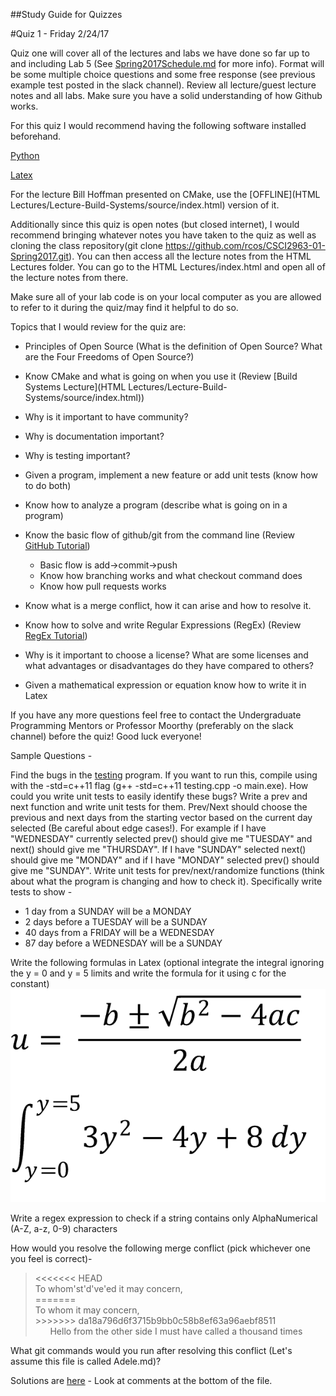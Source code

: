 ##Study Guide for Quizzes

#Quiz 1 - Friday 2/24/17

Quiz one will cover all of the lectures and labs we have done so far up to and including Lab 5
(See [Spring2017Schedule.md](Spring2017Schedule.md) for more info).
Format will be some multiple choice questions and some free response (see previous example test posted
in the slack channel). Review all lecture/guest lecture notes and all labs. Make sure
you have a solid understanding of how Github works.

For this quiz I would recommend having the following software installed beforehand.

[Python](https://www.python.org/downloads/)

[Latex](https://www.latex-project.org/get/)

For the lecture Bill Hoffman presented on CMake, use the [OFFLINE](HTML Lectures/Lecture-Build-Systems/source/index.html) version of it.

Additionally since this quiz is open notes (but closed internet), I would recommend bringing whatever notes you have
taken to the quiz as well as cloning the class repository(git clone https://github.com/rcos/CSCI2963-01-Spring2017.git).
You can then access all the lecture notes from the HTML Lectures folder. You can go to the HTML Lectures/index.html
and open all of the lecture notes from there.

Make sure all of your lab code is on your local computer as you are allowed to refer to it during the quiz/may
find it helpful to do so.
	
Topics that I would review for the quiz are:

* Principles of Open Source (What is the definition of Open Source? What are the Four Freedoms of Open Source?)

* Know CMake and what is going on when you use it (Review [Build Systems Lecture](HTML Lectures/Lecture-Build-Systems/source/index.html))

* Why is it important to have community? 

* Why is documentation important?

* Why is testing important? 

* Given a program, implement a new feature or add unit tests (know how to do both)

* Know how to analyze a program (describe what is going on in a program)

* Know the basic flow of github/git from the command line (Review [GitHub Tutorial](https://try.github.io/levels/1/challenges/1))
	* Basic flow is add->commit->push
	* Know how branching works and what checkout command does
	* Know how pull requests works

* Know what is a merge conflict, how it can arise and how to resolve it.

* Know how to solve and write Regular Expressions (RegEx) (Review [RegEx Tutorial](https://regexone.com/))

* Why is it important to choose a license? What are some licenses and what advantages or disadvantages do they have
	compared to others?

* Given a mathematical expression or equation know how to write it in Latex

If you have any more questions feel free to contact the Undergraduate Programming Mentors
or Professor Moorthy (preferably on the slack channel) before the quiz! Good luck everyone!

Sample Questions - 

Find the bugs in the [testing](testing.cpp) program. If you want to
run this, compile using with the -std=c++11 flag (g++ -std=c++11 testing.cpp -o main.exe). How could you write
unit tests to easily identify these bugs? Write a prev and next function and
write unit tests for them. Prev/Next should choose the previous and next
days from the starting vector based on the current day
selected (Be careful about edge cases!). For example if I have "WEDNESDAY" currently selected prev()
should give me "TUESDAY" and next() should give me "THURSDAY". If I have "SUNDAY" selected
next() should give me "MONDAY" and if I have "MONDAY" selected prev() should give me "SUNDAY". Write unit tests for
prev/next/randomize functions (think about what the program is changing
and how to check it). 
Specifically write tests to show -
* 1 day from a SUNDAY will be a MONDAY
* 2 days before a TUESDAY will be a SUNDAY
* 40 days from a FRIDAY will be a WEDNESDAY
* 87 day before a WEDNESDAY will be a SUNDAY

Write the following formulas in Latex (optional integrate the integral ignoring the y = 0 and y = 5 limits and write the formula for it 
using c for the constant) 
![Formulas](Photos/equations.png)

Write a regex expression to check if a string contains only AlphaNumerical (A-Z, a-z, 0-9) characters

How would you resolve the following merge conflict (pick whichever one you feel is correct)-

<blockquote>
	<p> 
		<<<<<<< HEAD
		<br />
		To whom'st'd've'ed it may concern, 
		<br />
		=======
		<br />
		To whom it may concern, 
		<br />
		>>>>>>> da18a796d6f3715b9bb0c58b8ef63a96aebf8511
		<br />
		 &nbsp;&nbsp;&nbsp;&nbsp;&nbsp; Hello from the other side I must have called a thousand times
	</p>
 </blockquote>
 What git commands would you run after resolving this conflict (Let's assume this file is called
 Adele.md)?

Solutions are [here](testing_solution.cpp) - Look at comments at the bottom of the file.
